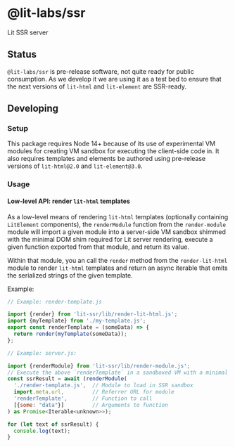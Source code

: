 # @lit-labs/ssr

Lit SSR server

## Status

`@lit-labs/ssr` is pre-release software, not quite ready for public consumption. As we develop it we are using it as a test bed to ensure that the next versions of `lit-html` and `lit-element` are SSR-ready.

## Developing

### Setup

This package requires Node 14+ because of its use of experimental VM modules for creating VM sandbox for executing the client-side code in. It also requires
templates and elements be authored using pre-release versions of `lit-html@2.0` and `lit-element@3.0`.

### Usage

#### Low-level API: render `lit-html` templates

As a low-level means of rendering `lit-html` templates (optionally containing
`LitElement` components), the `renderModule` function from the
`render-module` module will import a given module into a server-side VM
sandbox shimmed with the minimal DOM shim required for Lit server rendering,
execute a given function exported from that module, and return its value.

Within that module, you an call the `render` method from the
`render-lit-html` module to render `lit-html` templates and return an async
iterable that emits the serialized strings of the given template.

Example:

```js
// Example: render-template.js

import {render} from 'lit-ssr/lib/render-lit-html.js';
import {myTemplate} from './my-template.js';
export const renderTemplate = (someData) => {
  return render(myTemplate(someData));
};
```

```js
// Example: server.js:

import {renderModule} from 'lit-ssr/lib/render-module.js';
// Execute the above `renderTemplate` in a sandboxed VM with a minimal DOM shim
const ssrResult = await (renderModule(
  './render-template.js',  // Module to load in SSR sandbox
  import.meta.url,         // Referrer URL for module
  'renderTemplate',        // Function to call
  [{some: "data"}]         // Arguments to function
) as Promise<Iterable<unknown>>);

for (let text of ssrResult) {
  console.log(text);
}
```

